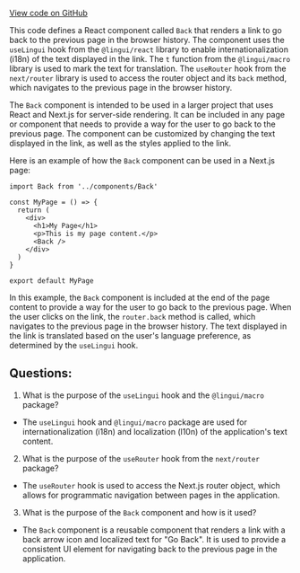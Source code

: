 [View code on GitHub](zoo-labs/zoo/blob/master/core/src/components/Back/index.tsx)

This code defines a React component called `Back` that renders a link to go back to the previous page in the browser history. The component uses the `useLingui` hook from the `@lingui/react` library to enable internationalization (i18n) of the text displayed in the link. The `t` function from the `@lingui/macro` library is used to mark the text for translation. The `useRouter` hook from the `next/router` library is used to access the router object and its `back` method, which navigates to the previous page in the browser history.

The `Back` component is intended to be used in a larger project that uses React and Next.js for server-side rendering. It can be included in any page or component that needs to provide a way for the user to go back to the previous page. The component can be customized by changing the text displayed in the link, as well as the styles applied to the link.

Here is an example of how the `Back` component can be used in a Next.js page:

```
import Back from '../components/Back'

const MyPage = () => {
  return (
    <div>
      <h1>My Page</h1>
      <p>This is my page content.</p>
      <Back />
    </div>
  )
}

export default MyPage
```

In this example, the `Back` component is included at the end of the page content to provide a way for the user to go back to the previous page. When the user clicks on the link, the `router.back` method is called, which navigates to the previous page in the browser history. The text displayed in the link is translated based on the user's language preference, as determined by the `useLingui` hook.
## Questions: 
 1. What is the purpose of the `useLingui` hook and the `@lingui/macro` package?
- The `useLingui` hook and `@lingui/macro` package are used for internationalization (i18n) and localization (l10n) of the application's text content.

2. What is the purpose of the `useRouter` hook from the `next/router` package?
- The `useRouter` hook is used to access the Next.js router object, which allows for programmatic navigation between pages in the application.

3. What is the purpose of the `Back` component and how is it used?
- The `Back` component is a reusable component that renders a link with a back arrow icon and localized text for "Go Back". It is used to provide a consistent UI element for navigating back to the previous page in the application.